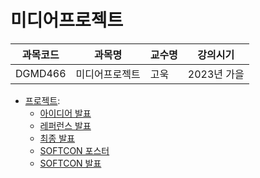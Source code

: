 # 미디어프로젝트

| 과목코드 | 과목명         | 교수명 | 강의시기    |
|----------|----------------|--------|-------------|
| DGMD466  | 미디어프로젝트 | 고욱   | 2023년 가을 |

- [프로젝트](https://github.com/zap-lib):
  - [아이디어 발표](./idea.pdf)
  - [레퍼런스 발표](./reference.pdf)
  - [최종 발표](./final.pdf)
  - [SOFTCON 포스터](./softcon.pdf)
  - [SOFTCON 발표](./softcon.pdf)
